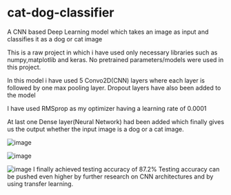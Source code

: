 # cat-dog-classifier
A CNN based Deep Learning model which takes an image as input and classifies it as a dog or cat image

This is a raw project in which i have used only necessary libraries such as numpy,matplotlib and keras.
No pretrained parameters/models were used in this project.


In this model i have used 5 Convo2D(CNN) layers where each layer is followed by one max pooling layer.
Dropout layers have also been added to the model

I have used RMSprop as my optimizer having a learning rate of 0.0001

At last one Dense layer(Neural Network) had been added which finally gives us the output whether the input image is a dog or a cat image.

![image](https://user-images.githubusercontent.com/69752281/123805970-2182fe80-d90c-11eb-9508-deb149a779e7.png)

![image](https://user-images.githubusercontent.com/69752281/123806335-745cb600-d90c-11eb-89ef-62c2e1f00099.png)

![image](https://user-images.githubusercontent.com/69752281/123806398-88a0b300-d90c-11eb-9298-acf8dce0fc68.png)
I finally achieved testing accuracy of 87.2%
Testing accuracy can be pushed even higher by further research on CNN architectures and by using transfer learning.
